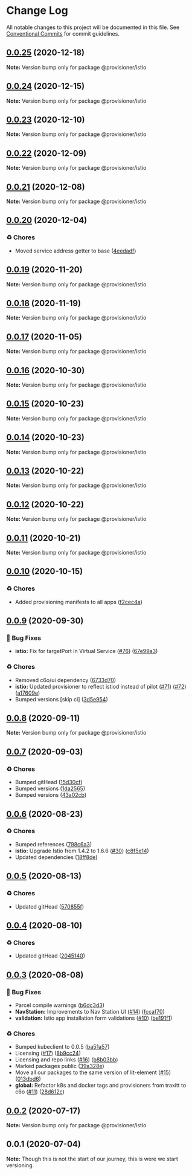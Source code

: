 # Change Log

All notable changes to this project will be documented in this file.
See [Conventional Commits](https://conventionalcommits.org) for commit guidelines.

## [0.0.25](https://github.com/c6o/provisioners/compare/v0.0.24...v0.0.25) (2020-12-18)

**Note:** Version bump only for package @provisioner/istio





## [0.0.24](https://github.com/c6o/provisioners/compare/v0.0.23...v0.0.24) (2020-12-15)

**Note:** Version bump only for package @provisioner/istio





## [0.0.23](https://github.com/c6o/provisioners/compare/v0.0.22...v0.0.23) (2020-12-10)

**Note:** Version bump only for package @provisioner/istio





## [0.0.22](https://github.com/c6o/provisioners/compare/v0.0.21...v0.0.22) (2020-12-09)

**Note:** Version bump only for package @provisioner/istio





## [0.0.21](https://github.com/c6o/provisioners/compare/v0.0.20...v0.0.21) (2020-12-08)

**Note:** Version bump only for package @provisioner/istio





## [0.0.20](https://github.com/c6o/provisioners/compare/v0.0.19...v0.0.20) (2020-12-04)


### ♻️ Chores

* Moved service address getter to base ([4eedadf](https://github.com/c6o/provisioners/commit/4eedadf44e0c727595880eddc68af3c8dfb0bedc))





## [0.0.19](https://github.com/c6o/provisioners/compare/v0.0.18...v0.0.19) (2020-11-20)

**Note:** Version bump only for package @provisioner/istio





## [0.0.18](https://github.com/c6o/provisioners/compare/v0.0.17...v0.0.18) (2020-11-19)

**Note:** Version bump only for package @provisioner/istio





## [0.0.17](https://github.com/c6o/provisioners/compare/v0.0.16...v0.0.17) (2020-11-05)

**Note:** Version bump only for package @provisioner/istio





## [0.0.16](https://github.com/c6o/provisioners/compare/v0.0.15...v0.0.16) (2020-10-30)

**Note:** Version bump only for package @provisioner/istio





## [0.0.15](https://github.com/c6o/provisioners/compare/v0.0.14...v0.0.15) (2020-10-23)

**Note:** Version bump only for package @provisioner/istio





## [0.0.14](https://github.com/c6o/provisioners/compare/v0.0.13...v0.0.14) (2020-10-23)

**Note:** Version bump only for package @provisioner/istio





## [0.0.13](https://github.com/c6o/provisioners/compare/v0.0.12...v0.0.13) (2020-10-22)

**Note:** Version bump only for package @provisioner/istio





## [0.0.12](https://github.com/c6o/provisioners/compare/v0.0.11...v0.0.12) (2020-10-22)

**Note:** Version bump only for package @provisioner/istio





## [0.0.11](https://github.com/c6o/provisioners/compare/v0.0.10...v0.0.11) (2020-10-21)

**Note:** Version bump only for package @provisioner/istio





## [0.0.10](https://github.com/c6o/provisioners/compare/v0.0.9...v0.0.10) (2020-10-15)


### ♻️ Chores

* Added provisioning manifests to all apps ([f2cec4a](https://github.com/c6o/provisioners/commit/f2cec4a84c984885819cc93b6d781927885d7429))





## [0.0.9](https://github.com/c6o/provisioners/compare/v0.0.8...v0.0.9) (2020-09-30)


### 🐛 Bug Fixes

* **istio:** Fix for targetPort in Virtual Service ([#76](https://github.com/c6o/provisioners/issues/76)) ([67e99a3](https://github.com/c6o/provisioners/commit/67e99a3b8c691a12a609842a235a2ef118a2abbf))


### ♻️ Chores

* Removed c6o/ui dependency ([6733d70](https://github.com/c6o/provisioners/commit/6733d70eb184cf5faf596357935a4cbe0db8478c))
* **istio:** Updated provisioner to reflect istiod instead of pilot ([#71](https://github.com/c6o/provisioners/issues/71)) ([#72](https://github.com/c6o/provisioners/issues/72)) ([a17609e](https://github.com/c6o/provisioners/commit/a17609e5cf4c07aeed55bf9eef08e5a8092eaa4b))
* Bumped versions [skip ci] ([3d5e954](https://github.com/c6o/provisioners/commit/3d5e9548bf45f702619d83f93061cdec84cb5f7f))





## [0.0.8](https://github.com/c6o/provisioners/compare/v0.0.7...v0.0.8) (2020-09-11)

**Note:** Version bump only for package @provisioner/istio





## [0.0.7](https://github.com/c6o/provisioners/compare/v0.0.6...v0.0.7) (2020-09-03)


### ♻️ Chores

* Bumped gitHead ([15d30cf](https://github.com/c6o/provisioners/commit/15d30cf8f5386a58e2873cf2dd97fdc55f8f7cd2))
* Bumped versions ([1da2565](https://github.com/c6o/provisioners/commit/1da25659e5cbe7989a20537e62f2cc730005a699))
* Bumped versions ([43a02cb](https://github.com/c6o/provisioners/commit/43a02cbde47a491bd5d318fe896d9922cdc71ba4))





## [0.0.6](https://github.com/c6o/provisioners/compare/v0.0.5...v0.0.6) (2020-08-23)


### ♻️ Chores

* Bumped references ([798c6a3](https://github.com/c6o/provisioners/commit/798c6a3f7c826d04f2327a5cfae535f2dd3d04e8))
* **istio:** Upgrade Istio from 1.4.2 to 1.6.6 ([#30](https://github.com/c6o/provisioners/issues/30)) ([c8f5e14](https://github.com/c6o/provisioners/commit/c8f5e143bb68ad069d98d67c91ad96e5d4bae526))
* Updated dependencies ([18ff8de](https://github.com/c6o/provisioners/commit/18ff8de36b5a0c9b1f343842724167fdc60bf62d))





## [0.0.5](https://github.com/c6o/provisioners/compare/v0.0.4...v0.0.5) (2020-08-13)


### ♻️ Chores

* Updated gitHead ([570855f](https://github.com/c6o/provisioners/commit/570855fb1f45f0e051dedccc2acef7b83375ebac))





## [0.0.4](https://github.com/c6o/provisioners/compare/v0.0.3...v0.0.4) (2020-08-10)


### ♻️ Chores

* Updated gitHead ([2045140](https://github.com/c6o/provisioners/commit/2045140b6ae8bc2e4504ff7756b7a8776c087609))





## [0.0.3](https://github.com/c6o/provisioners/compare/v0.0.2...v0.0.3) (2020-08-08)


### 🐛 Bug Fixes

* Parcel compile warnings ([b6dc3d3](https://github.com/c6o/provisioners/commit/b6dc3d3a1952dc6eb9344d201eff31c9812f3112))
* **NavStation:** Improvements to Nav Station UI ([#14](https://github.com/c6o/provisioners/issues/14)) ([fccaf70](https://github.com/c6o/provisioners/commit/fccaf7057be6de5235267fe0bbf6dc5be29e583f))
* **validation:** Istio app installation form validations ([#10](https://github.com/c6o/provisioners/issues/10)) ([be191f1](https://github.com/c6o/provisioners/commit/be191f1f5927d0016062be4b0655381260acf5b7))


### ♻️ Chores

* Bumped kubeclient to 0.0.5 ([ba51a57](https://github.com/c6o/provisioners/commit/ba51a574b2a123bbe012be0086ec2ecbedcf487c))
* Licensing ([#17](https://github.com/c6o/provisioners/issues/17)) ([8b9cc24](https://github.com/c6o/provisioners/commit/8b9cc24ff42ff875b4234a74dfcfcfedb2acef27))
* Licensing and repo links ([#16](https://github.com/c6o/provisioners/issues/16)) ([b8b03bb](https://github.com/c6o/provisioners/commit/b8b03bbe7f30904b83cc599e61d378beb009eb38))
* Marked packages public ([39a328e](https://github.com/c6o/provisioners/commit/39a328e0225b2b773e173960f54f98052a698368))
* Move all our packages to the same version of lit-element ([#15](https://github.com/c6o/provisioners/issues/15)) ([013dbd6](https://github.com/c6o/provisioners/commit/013dbd6377a1f52f5a3a71885e7935e0c4984a21))
* **global:** Refactor k8s and docker tags and provisioners from traxitt to c6o ([#11](https://github.com/c6o/provisioners/issues/11)) ([28d612c](https://github.com/c6o/provisioners/commit/28d612caa09cb79c0ec2525593d367a03e63ca09))





## [0.0.2](https://github.com/traxitt/traxitt/compare/v0.0.1...v0.0.2) (2020-07-17)

**Note:** Version bump only for package @provisioner/istio





## 0.0.1 (2020-07-04)

**Note:** Though this is not the start of our journey, this is were we start versioning.
